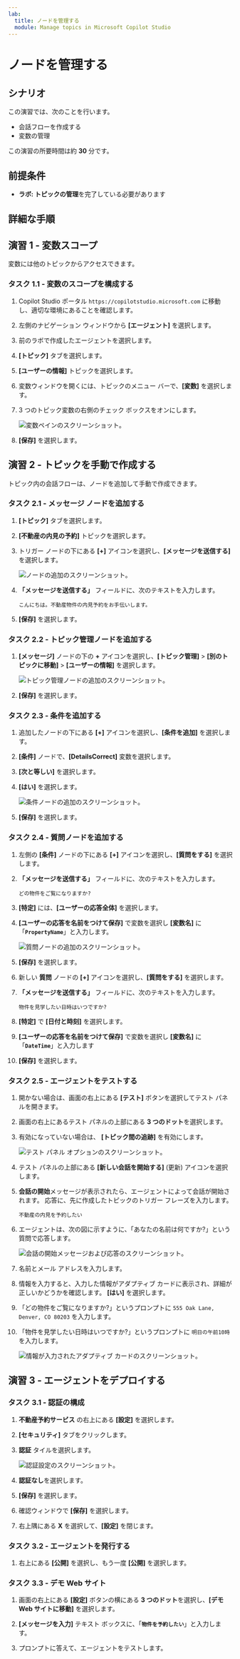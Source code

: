 ```yaml
---
lab:
  title: ノードを管理する
  module: Manage topics in Microsoft Copilot Studio
---
```


# ノードを管理する

## シナリオ

この演習では、次のことを行います。

- 会話フローを作成する
- 変数の管理

この演習の所要時間は約 **30** 分です。

## 前提条件

- **ラボ: トピックの管理**を完了している必要があります

## 詳細な手順

## 演習 1 - 変数スコープ

変数には他のトピックからアクセスできます。

### タスク 1.1 - 変数のスコープを構成する

1. Copilot Studio ポータル `https://copilotstudio.microsoft.com` に移動し、適切な環境にあることを確認します。

1. 左側のナビゲーション ウィンドウから **[エージェント]** を選択します。

1. 前のラボで作成したエージェントを選択します。

1. **[トピック]** タブを選択します。

1. **[ユーザーの情報]** トピックを選択します。

1. 変数ウィンドウを開くには、トピックのメニュー バーで、**[変数]** を選択します。

1. 3 つのトピック変数の右側のチェック ボックスをオンにします。

    ![変数ペインのスクリーンショット。](../media/variables-pane.png)

1. **[保存]** を選択します。

## 演習 2 - トピックを手動で作成する

トピック内の会話フローは、ノードを追加して手動で作成できます。

### タスク 2.1 - メッセージ ノードを追加する

1. **[トピック]** タブを選択します。

1. **[不動産の内見の予約]** トピックを選択します。

1. トリガー ノードの下にある **[+]** アイコンを選択し、**[メッセージを送信する]** を選択します。

    ![ノードの追加のスクリーンショット。](../media/add-node.png)

1. **「メッセージを送信する」** フィールドに、次のテキストを入力します。

    `こんにちは。不動産物件の内見予約をお手伝いします。`

1. **[保存]** を選択します。

### タスク 2.2 - トピック管理ノードを追加する

1. **[メッセージ]** ノードの下の **+** アイコンを選択し、**[トピック管理]** > **[別のトピックに移動]** > **[ユーザーの情報]** を選択します。

    ![トピック管理ノードの追加のスクリーンショット。](../media/topic-management-node.png)

1. **[保存]** を選択します。

### タスク 2.3 - 条件を追加する

1. 追加したノードの下にある **[+]** アイコンを選択し、**[条件を追加]** を選択します。

1. **[条件]** ノードで、**[DetailsCorrect]** 変数を選択します。

1. **[次と等しい]** を選択します。

1. **[はい]** を選択します。

    ![条件ノードの追加のスクリーンショット。](../media/condition-node.png)

1. **[保存]** を選択します。

### タスク 2.4 - 質問ノードを追加する

1. 左側の **[条件]** ノードの下にある **[+]** アイコンを選択し、**[質問をする]** を選択します。

1. **「メッセージを送信する」** フィールドに、次のテキストを入力します。

    `どの物件をご覧になりますか?`

1. **[特定]** には、**[ユーザーの応答全体]** を選択します。

1. **[ユーザーの応答を名前をつけて保存]** で変数を選択し **[変数名]** に「**`PropertyName`**」と入力します。

    ![質問ノードの追加のスクリーンショット。](../media/question-node-2.png)

1. **[保存]** を選択します。

1. 新しい **質問** ノードの **[+]** アイコンを選択し、**[質問をする]** を選択します。

1. **「メッセージを送信する」** フィールドに、次のテキストを入力します。

    `物件を見学したい日時はいつですか?`

1. **[特定]** で **[日付と時刻]** を選択します。

1. **[ユーザーの応答を名前をつけて保存]** で変数を選択し **[変数名]** に「**`DateTime`**」と入力します

1. **[保存]** を選択します。

### タスク 2.5 - エージェントをテストする

1. 開かない場合は、画面の右上にある **[テスト]** ボタンを選択してテスト パネルを開きます。

1. 画面の右上にあるテスト パネルの上部にある **3 つのドット**を選択します。

1. 有効になっていない場合は、 **[トピック間の追跡]** を有効にします。

    ![テスト パネル オプションのスクリーンショット。](../media/test-pane-options.png)

1. テスト パネルの上部にある **[新しい会話を開始する]** (更新) アイコンを選択します。

1. **会話の開始**メッセージが表示されたら、エージェントによって会話が開始されます。 応答に、先に作成したトピックのトリガー フレーズを入力します。

    `不動産の内見を予約したい`

1. エージェントは、次の図に示すように、「あなたの名前は何ですか?」という質問で応答します。

    ![会話の開始メッセージおよび応答のスクリーンショット。](../media/conversation-start-message.png)

1. 名前とメール アドレスを入力します。

1. 情報を入力すると、入力した情報がアダプティブ カードに表示され、詳細が正しいかどうかを確認します。 **[はい]** を選択します。

1. 「どの物件をご覧になりますか?」というプロンプトに `555 Oak Lane, Denver, CO 80203` を入力します。

1. 「物件を見学したい日時はいつですか?」というプロンプトに `明日の午前10時` を入力します。

    ![情報が入力されたアダプティブ カードのスクリーンショット。](../media/adaptive-card-information.png)

## 演習 3 - エージェントをデプロイする

### タスク 3.1 - 認証の構成

1. **不動産予約サービス** の右上にある **[設定]** を選択します。

1. **[セキュリティ]** タブをクリックします。

1. **認証** タイルを選択します。

    ![認証設定のスクリーンショット。](../media/configure-authentication.png)

1. **認証なし**を選択します。

1. **[保存]** を選択します。

1. 確認ウィンドウで **[保存]** を選択します。

1. 右上隅にある **X** を選択して、**[設定]** を閉じます。

### タスク 3.2 - エージェントを発行する

1. 右上にある **[公開]** を選択し、もう一度 **[公開]** を選択します。

### タスク 3.3 - デモ Web サイト

1. 画面の右上にある **[設定]** ボタンの横にある **3 つのドット**を選択し、**[デモ Web サイトに移動]** を選択します。

1. **[メッセージを入力]** テキスト ボックスに、「**`物件を予約したい`**」と入力します。

1. プロンプトに答えて、エージェントをテストします。
